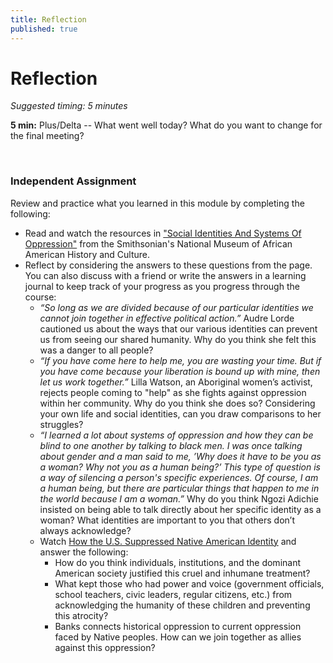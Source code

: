 ```yaml
---
title: Reflection
published: true
---
```


# Reflection
_Suggested timing: 5 minutes_

**5 min:** Plus/Delta -- What went well today? What do you want to change for the final meeting?

<br>

### Independent Assignment

Review and practice what you learned in this module by completing the following:

* Read and watch the resources in ["Social Identities And Systems Of Oppression"](https://nmaahc.si.edu/learn/talking-about-race/topics/social-identities-and-systems-oppression) from the Smithsonian's National Museum of African American History and Culture.
* Reflect by considering the answers to these questions from the page. You can also discuss with a friend or write the answers in a learning journal to keep track of your progress as you progress through the course:
  * _“So long as we are divided because of our particular identities we cannot join together in effective political action.”_ Audre Lorde cautioned us about the ways that our various identities can prevent us from seeing our shared humanity. Why do you think she felt this was a danger to all people?
  * _“If you have come here to help me, you are wasting your time. But if you have come because your liberation is bound up with mine, then let us work together.”_ Lilla Watson, an Aboriginal women’s activist, rejects people coming to "help" as she fights against oppression within her community. Why do you think she does so? Considering your own life and social identities, can you draw comparisons to her struggles?
  * _“I learned a lot about systems of oppression and how they can be blind to one another by talking to black men. I was once talking about gender and a man said to me, ’Why does it have to be you as a woman? Why not you as a human being?’ This type of question is a way of silencing a person's specific experiences. Of course, I am a human being, but there are particular things that happen to me in the world because I am a woman.”_ Why do you think Ngozi Adichie insisted on being able to talk directly about her specific identity as a woman? What identities are important to you that others don’t always acknowledge?
  * Watch [How the U.S. Suppressed Native American Identity](https://www.youtube.com/watch?v=FFAQBUCNEtg) and answer the following:
    * How do you think individuals, institutions, and the dominant American society justified this cruel and inhumane treatment?
    * What kept those who had power and voice (government officials, school teachers, civic leaders, regular citizens, etc.) from acknowledging the humanity of these children and preventing this atrocity?
    * Banks connects historical oppression to current oppression faced by Native peoples. How can we join together as allies against this oppression?
